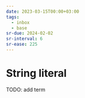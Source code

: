 ```yaml
---
date: 2023-03-15T00:00+03:00
tags:
  - inbox
  - base
sr-due: 2024-02-02
sr-interval: 6
sr-ease: 225
---
```


# String literal

TODO: add term
